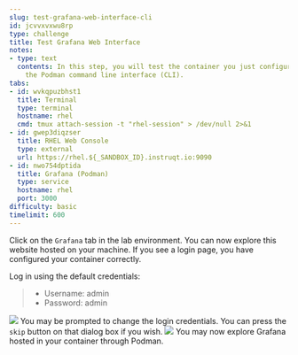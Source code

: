 ```yaml
---
slug: test-grafana-web-interface-cli
id: jcvvxvxwu8rp
type: challenge
title: Test Grafana Web Interface
notes:
- type: text
  contents: In this step, you will test the container you just configured through
    the Podman command line interface (CLI).
tabs:
- id: wvkqpuzbhst1
  title: Terminal
  type: terminal
  hostname: rhel
  cmd: tmux attach-session -t "rhel-session" > /dev/null 2>&1
- id: gwep3diqzser
  title: RHEL Web Console
  type: external
  url: https://rhel.${_SANDBOX_ID}.instruqt.io:9090
- id: nwo754dptida
  title: Grafana (Podman)
  type: service
  hostname: rhel
  port: 3000
difficulty: basic
timelimit: 600
---
```

Click on the `Grafana` tab in the lab environment. You can now explore this website hosted on your machine. If you see a login page, you have configured your container correctly.

Log in using the default credentials:
>* Username: admin
>* Password: admin

![](../assets/grafanaloginmenu.png)
You may be prompted to change the login credentials. You can press the `skip` button on that dialog box if you wish.
![](../assets/skippassword.png)
You may now explore Grafana hosted in your container through Podman.